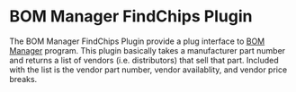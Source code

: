 # BOM Manager FindChips Plugin

The BOM Manager FindChips Plugin provide a plug interface to
[BOM Manager](https://github.com/waynegramlich/bom_manager) program.
This plugin basically takes a manufacturer part number and returns
a list of vendors (i.e. distributors) that sell that part.  Included
with the list is the vendor part number, vendor availablity, and vendor
price breaks.

